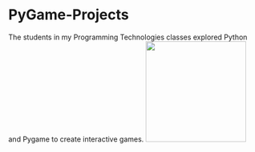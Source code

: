 # PyGame-Projects
The students in my Programming Technologies classes explored Python and Pygame to create interactive games.
<img src="https://github.com/ijeon0839/Return-To/blob/master/returnto/Game%20Plan/Capture1.PNG" width = "200 " height="200">
